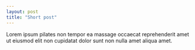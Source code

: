 ```yaml
---
layout: post
title: "Short post"
---
```


Lorem ipsum pilates non tempor ea massage occaecat reprehenderit amet ut eiusmod elit non cupidatat dolor sunt non nulla amet aliqua amet.